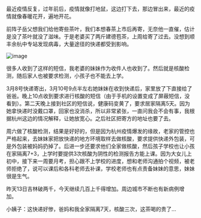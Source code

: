 最近疫情反复，过年前后，疫情就像打地鼠，这边打下去，那边冒出来，最近的疫情就像春暖花开，遍地开花。

 

前阵子岳父想我们给他寄些茶叶，我们本想春茶上市后再寄，无奈他一直催，估计是没了茶叶就没了滋味。于是老婆买了两斤建德苞茶，上周给寄了过去。没想到顺丰余杭中专站发现病毒，大量途径的快递都受到影响。

![image](https://github.com/jdzj/ji/assets/2352309/fb207461-3dfb-44f6-be36-ff0398c67a6f)


很多人收到了这样的短信，我老婆的妹妹作为收件人也收到了。然后就是核酸检测，随后家人也被要求检测，小孩子也不能去上学。

 

3月8号快递寄出，3月10号9点半左右她妹妹在收到快递后，家里放了下直接给了爸爸。晚上10点收到要求进行核酸的短信（由于手机的设置变成了屏蔽短信，没看到）。第二天晚上接到社区的短信说，健康码变黄了，要求居家隔离5天。因为她拿快递时没戴口罩，回家也没消杀，所以非常紧张，一直问我会不会有事，我根据杭州这边的情况解释，让她放宽心。之后社区把寄方的地址也要了去。

 

周六做了核酸检测，结果是好好的，但是因为杭州疫情爆发的缘故，老家的管控也严格起来，去妹妹家把放快递的地方环境取样去做核酸，要求提供快递外包装，可是外包装被妈妈扔掉了。后进一步还要求他们全家做核酸，然后孩子学校也让小孩在家隔离7+3，上学时要提供3次核酸为阴性的检测报告方能上课。因为大女儿上初中，接下来一周要月考，担心跟不上学校的进度，想和老师沟通拍个视频，被老师拒绝了，说可以课后和各科老师去补课，学校老师也有点责备妹妹的意思，妹妹很是生气。

 

昨天13日吉林破两千，今天继续几百上千得增加。周边城市不断也有新病例增加。

 

小姨子：这快递好惨，爸妈和我全家隔离7天，核酸三次，这茶喝的贵了…
<!-- ##{"timestamp":1647217567}## -->
